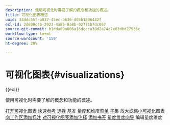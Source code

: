 ```yaml
---
description: 使用可视化时需要了解的概念和功能的概述。
title: 可视化图表概述
uuid: 34ddc55f-a037-45ec-b636-d05b1806442f
exl-id: 2d600c4b-2923-4a85-8a8b-02771b7dc067
source-git-commit: b1dda69a606a16dccca30d2a74c7e63dbd27936c
workflow-type: tm+mt
source-wordcount: '159'
ht-degree: 20%

---
```


# 可视化图表{#visualizations}

{{eol}}

使用可视化时需要了解的概念和功能的概述。

[打开可视化图表](https://experienceleague.adobe.com/docs/data-workbench/using/client/visualizations/c-open-vis.html)
[快速参考](https://experienceleague.adobe.com/docs/data-workbench/using/client/visualizations/c-qk-ref.html)
[选择](https://experienceleague.adobe.com/docs/data-workbench/using/client/visualizations/make-selections/c-sel-vis.html)
[基准](https://experienceleague.adobe.com/docs/data-workbench/using/client/visualizations/c-ustd-benchmks.html)
[量度和维度菜单](https://experienceleague.adobe.com/docs/data-workbench/using/client/visualizations/c-met-dim-menus.html)
[子集](https://experienceleague.adobe.com/docs/data-workbench/using/client/visualizations/subsets/c-wk-subsets.html)
[放大或缩小可视化图表](https://experienceleague.adobe.com/docs/data-workbench/using/client/visualizations/c-zoom-vis.html)
[向工作区添加标注](https://experienceleague.adobe.com/docs/data-workbench/using/client/visualizations/c-call-wkspc.html)
[对可视化图表添加注释](https://experienceleague.adobe.com/docs/data-workbench/using/client/visualizations/c-present-layer.html)
[添加书签](https://experienceleague.adobe.com/docs/data-workbench/using/client/visualizations/c-bookmark-about.html)
[量度维度向导](https://experienceleague.adobe.com/docs/data-workbench/using/client/visualizations/dwb-create-metricdim.html)
编辑量度维度
